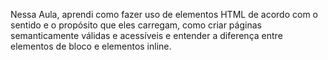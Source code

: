 Nessa Aula, aprendi como fazer uso de elementos HTML de acordo com o sentido e o propósito que eles carregam, como criar páginas semanticamente válidas e acessíveis e entender a diferença entre elementos de bloco e elementos inline.